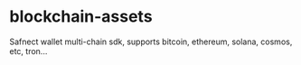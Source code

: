 # blockchain-assets
Safnect wallet multi-chain sdk, supports bitcoin, ethereum, solana, cosmos, etc, tron...
